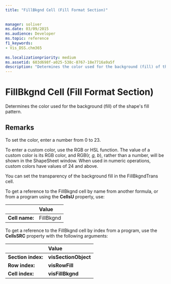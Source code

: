 ```yaml
---
title: "FillBkgnd Cell (Fill Format Section)"
 
 
manager: soliver
ms.date: 03/09/2015
ms.audience: Developer
ms.topic: reference
f1_keywords:
- Vis_DSS.chm365
 
ms.localizationpriority: medium
ms.assetid: 603d698f-a025-538c-8767-18e7716a9a5f
description: "Determines the color used for the background (fill) of the shape's fill pattern."
---
```


# FillBkgnd Cell (Fill Format Section)

Determines the color used for the background (fill) of the shape's fill pattern.
  
## Remarks

To set the color, enter a number from 0 to 23.
  
To enter a custom color, use the RGB or HSL function. The value of a custom color is its RGB color, and RGB(*r, g, b*), rather than a number, will be shown in the ShapeSheet window. When used in numeric operations, custom colors have values of 24 and above. 
  
You can set the transparency of the background fill in the FillBkgndTrans cell. 
  
To get a reference to the FillBkgnd cell by name from another formula, or from a program using the **CellsU** property, use: 
  
||Value |
|:-----|:-----|
| **Cell name:**  <br/> | FillBkgnd  <br/> |
   
To get a reference to the FillBkgnd cell by index from a program, use the **CellsSRC** property with the following arguments: 
  
||Value |
|:-----|:-----|
| **Section index:**  <br/> |**visSectionObject** <br/> |
| **Row index:**  <br/> |**visRowFill** <br/> |
| **Cell index:**  <br/> |**visFillBkgnd** <br/> |
   

